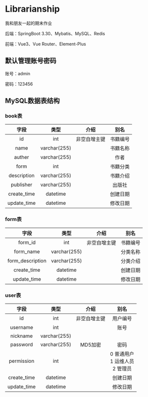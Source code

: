 # Librarianship
我和朋友一起的期末作业

后端：SpringBoot 3.30、Mybatis、MySQL、Redis

前端：Vue3、Vue Router、Element-Plus
## 默认管理账号密码
账号：admin

密码：123456
## MySQL数据表结构
### book表
|     字段      | 类型  |   介绍   |  别名  |
|:-----------:|:---:|:------:|:----:|
|     id      | int | 非空自增主键 | 书籍编号 |
|    name     |varchar(255)|| 书籍名称 |
|   auther    |varchar(255)||  作者  |
|    form     |int|| 书籍分类 |
| description |varchar(255)|| 书籍介绍 |
|  publisher  |varchar(255)|| 出版社  |
| create_time |datetime|| 创建日期 |
| update_time |datetime|| 修改日期 |
### form表
|        字段        | 类型  |   介绍   |  别名  |
|:----------------:|:---:|:------:|:----:|
|     form_id      | int | 非空自增主键 | 书籍编号 |
|    form_name     |varchar(255)|| 分类名称 |
| form_description |varchar(255)|| 分类介绍 |
| create_time |datetime|| 创建日期 |
| update_time |datetime|| 修改日期 |
### user表
|     字段      |      类型      |   介绍   |            别名             |
|:-----------:|:------------:|:------:|:-------------------------:|
|     id      |     int      | 非空自增主键 |           用户编号            |
|  username   |     int      |        |            账号             |
|  nickname   | varchar(255) |        |                           |
|  password   | varchar(255) | MD5加密  |            密码             |
|      permission       |     int      |        | 0 普通用户<br>1 运维人员<br>2 管理员 |
| create_time |   datetime   |        |           创建日期            |
| update_time |   datetime   |        |           修改日期            |